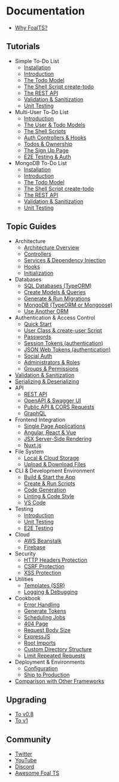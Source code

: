 # Documentation

* [Why FoalTS?](./README.md)

## Tutorials

* Simple To-Do List
  * [Installation](./tutorials/simple-todo-list/1-installation.md)
  * [Introduction](./tutorials/simple-todo-list/2-introduction.md)
  * [The Todo Model](./tutorials/simple-todo-list/3-the-todo-model.md)
  * [The Shell Script create-todo](./tutorials/simple-todo-list/4-the-shell-script-create-todo.md)
  * [The REST API](./tutorials/simple-todo-list/5-the-rest-api.md)
  * [Validation & Sanitization](./tutorials/simple-todo-list/6-validation-and-sanitization.md)
  * [Unit Testing](./tutorials/simple-todo-list/7-unit-testing.md)
* Multi-User To-Do List
  * [Introduction](./tutorials/multi-user-todo-list/1-Introduction.md)
  * [The User & Todo Models](./tutorials/multi-user-todo-list/2-the-user-and-todo-models.md)
  * [The Shell Scripts](./tutorials/multi-user-todo-list/3-the-shell-scripts.md)
  * [Auth Controllers & Hooks](./tutorials/multi-user-todo-list/5-auth-controllers-and-hooks.md)
  * [Todos & Ownership](./tutorials/multi-user-todo-list/6-todos-and-ownership.md)
  * [The Sign Up Page](./tutorials/multi-user-todo-list/7-the-signup-page.md)
  * [E2E Testing & Auth](./tutorials/multi-user-todo-list/8-e2e-testing-and-authentication.md)
* MongoDB To-Do List
  * [Installation](./tutorials/mongodb-todo-list/1-installation.md)
  * [Introduction](./tutorials/mongodb-todo-list/2-introduction.md)
  * [The Todo Model](./tutorials/mongodb-todo-list/3-the-todo-model.md)
  * [The Shell Script create-todo](./tutorials/mongodb-todo-list/4-the-shell-script-create-todo.md)
  * [The REST API](./tutorials/mongodb-todo-list/5-the-rest-api.md)
  * [Validation & Sanitization](./tutorials/mongodb-todo-list/6-validation-and-sanitization.md)
  * [Unit Testing](./tutorials/mongodb-todo-list/7-unit-testing.md)

## Topic Guides

* Architecture
  * [Architecture Overview](./architecture/architecture-overview.md)
  * [Controllers](./architecture/controllers.md)
  * [Services & Dependency Injection](./architecture/services-and-dependency-injection.md)
  * [Hooks](./architecture/hooks.md)
  * [Initialization](./architecture/initialization.md)
* Databases
  * [SQL Databases (TypeORM)](./databases/typeorm.md)
  * [Create Models & Queries](./databases/create-models-and-queries.md)
  * [Generate & Run Migrations](./databases/generate-and-run-migrations.md)
  * [MongoDB (TypeORM or Mongoose)](./databases/mongodb.md)
  * [Use Another ORM](./databases/using-another-orm.md)
* Authentication & Access Control
  * [Quick Start](./authentication-and-access-control/quick-start.md)
  * [User Class & create-user Script](./authentication-and-access-control/user-class.md)
  * [Passwords](./authentication-and-access-control/password-management.md)
  * [Session Tokens (authentication)](./authentication-and-access-control/session-tokens.md)
  * [JSON Web Tokens (authentication)](./authentication-and-access-control/jwt.md)
  * [Social Auth](./authentication-and-access-control/social-auth.md)
  * [Administrators & Roles](./authentication-and-access-control/administrators-and-roles.md)
  * [Groups & Permissions](./authentication-and-access-control/groups-and-permissions.md)
* [Validation & Sanitization](./validation-and-sanitization.md)
* [Serializing & Deserializing](./serializing-and-deserializing.md)
* API
  * [REST API](./api-section/rest-blueprints.md)
  * [OpenAPI & Swagger UI](./api-section/openapi-and-swagger-ui.md)
  * [Public API & CORS Requests](./api-section/public-api-and-cors-requests.md)
  * [GraphQL](./api-section/graphql.md)
* Frontend Integration
  * [Single Page Applications](./frontend-integration/single-page-applications.md)
  * [Angular, React & Vue](./frontend-integration/angular-react-vue.md)
  * [JSX Server-Side Rendering](./frontend-integration/jsx-server-side-rendering.md)
  * [Nuxt.js](./frontend-integration/nuxt.js.md)
* File System
  * [Local & Cloud Storage](./file-system/local-and-cloud-storage.md)
  * [Upload & Download Files](./file-system/upload-and-download-files.md)
* CLI & Development Environment
  * [Build & Start the App](./development-environment/build-and-start-the-app.md)
  * [Create & Run Scripts](./development-environment/create-and-run-scripts.md)
  * [Code Generation](./development-environment/code-generation.md)
  * [Linting & Code Style](./development-environment/linting-and-code-style.md)
  * [VS Code](./development-environment/vscode.md)
* Testing
  * [Introduction](./testing/introduction.md)
  * [Unit Testing](./testing/unit-testing.md)
  * [E2E Testing](./testing/e2e-testing.md)
* Cloud
  * [AWS Beanstalk](./cloud/aws-beanstalk.md)
  * [Firebase](./cloud/firebase.md)
* Security
  * [HTTP Headers Protection](./security/http-headers-protection.md)
  * [CSRF Protection](./security/csrf-protection.md)
  * [XSS Protection](./security/xss-protection.md)
* Utilities
  * [Templates (SSR)](./utilities/templating.md)
  * [Logging & Debugging](./utilities/logging-and-debugging.md)
* Cookbook
  * [Error Handling](./cookbook/error-handling.md)
  * [Generate Tokens](./cookbook/generate-tokens.md)
  * [Scheduling Jobs](./cookbook/scheduling-jobs.md)
  * [404 Page](./cookbook/404-page.md)
  * [Request Body Size](./cookbook/request-body-size.md)
  * [ExpressJS](./cookbook/expressjs.md)
  * [Root Imports](./cookbook/root-imports.md)
  * [Custom Directory Structure](./cookbook/custom-directory-structure.md)
  * [Limit Repeated Requests](./cookbook/limit-repeated-requests.md)
* Deployment & Environments
  * [Configuration](./deployment-and-environments/configuration.md)
  * [Ship to Production](./deployment-and-environments/ship-to-production.md)
* [Comparison with Other Frameworks](./comparison-with-other-frameworks.md)

## Upgrading

* [To v0.8](https://github.com/FoalTS/foal/releases/tag/v0.8.0)
* [To v1](https://github.com/FoalTS/foal/releases/tag/v1.0.0)

## Community

* [Twitter](https://twitter.com/foalts)
* [YouTube](https://www.youtube.com/channel/UCQFojM334E0YdoDq56MjfOQ)
* [Discord](https://discord.gg/QUrJv98)
* [Awesome Foal TS](https://github.com/FoalTS/awesome-foalts)
